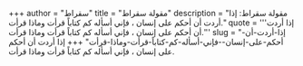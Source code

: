 +++
author = "سقراط"
title = "مقولة سقراط"
description = "مقولة سقراط: إذا أردت أن أحكم على إنسان ، فإني أسأله كم كتاباً قرأت وماذا قرأت."
quote = '''إذا أردت أن أحكم على إنسان ، فإني أسأله كم كتاباً قرأت وماذا قرأت.'''
slug = "إذا-أردت-أن-أحكم-على-إنسان--فإني-أسأله-كم-كتاباً-قرأت-وماذا-قرأت"
+++
إذا أردت أن أحكم على إنسان ، فإني أسأله كم كتاباً قرأت وماذا قرأت.
